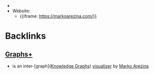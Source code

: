 - 
- Website:
    - {{iframe: https://markoarezina.com/}}

# Backlinks
## [Graphs+](<Graphs+.md>)
- is an inter-[graph]([Knowledge Graphs](<Knowledge Graphs.md>)) [visualizer](<visualizer.md>) by [Marko Arezina](<Marko Arezina.md>)

